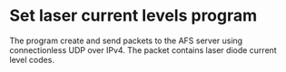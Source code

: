 Set laser current levels program
================================

The program create and send packets to the AFS server using 
connectionless UDP over IPv4. 
The packet contains laser diode current level codes.